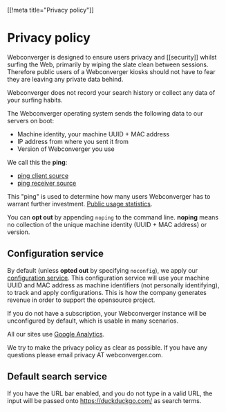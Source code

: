 [[!meta title="Privacy policy"]]

# Privacy policy

Webconverger is designed to ensure users privacy and [[security]] whilst
surfing the Web, primarily by wiping the slate clean between sessions.
Therefore public users of a Webconverger kiosks should not have to fear they
are leaving any private data behind.

Webconverger does not record your search history or collect any data of your
surfing habits.

The Webconverger operating system sends the following data to our servers on
boot:

* Machine identity, your machine UUID + MAC address
* IP address from where you sent it from
* Version of Webconverger you use

We call this the **ping**:

* [ping client source](https://github.com/Webconverger/webc/blob/master/etc/webc/network-up.d/ping)
* [ping receiver source](https://github.com/Webconverger/ping/blob/master/index.php)

This "ping" is used to determine how many users Webconverger has to warrant
further investment. [Public usage statistics](http://ping.webconverger.org/).

You can **opt out** by appending `noping` to the command line. **noping** means no
collection of the unique machine identity (UUID + MAC address) or version.

## Configuration service

By default (unless **opted out** by specifying `noconfig`), we apply our
[configuration service](http://config.webconverger.com). This configuration
service will use your machine UUID and MAC address as machine identifiers (not
personally identifying), to track and apply configurations. This is how the
company generates revenue in order to support the opensource project.

If you do not have a subscription, your Webconverger instance will be
unconfigured by default, which is usable in many scenarios.

All our sites use [Google Analytics](http://www.google.com/analytics/).

We try to make the privacy policy as clear as possible. If you have any
questions please email privacy AT webconverger.com.

## Default search service

If you have the URL bar enabled, and you do not type in a valid URL, the input
will be passed onto <https://duckduckgo.com/> as search terms.

